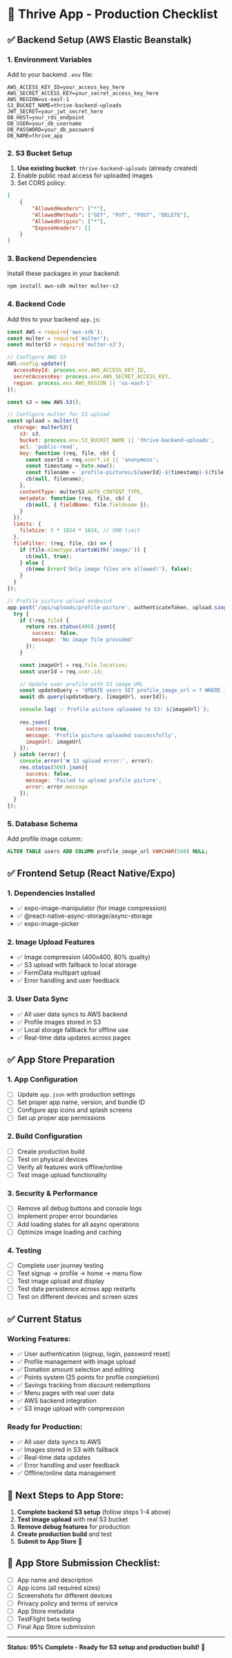 # 🚀 Thrive App - Production Checklist

## ✅ **Backend Setup (AWS Elastic Beanstalk)**

### **1. Environment Variables**
Add to your backend `.env` file:
```env
AWS_ACCESS_KEY_ID=your_access_key_here
AWS_SECRET_ACCESS_KEY=your_secret_access_key_here
AWS_REGION=us-east-1
S3_BUCKET_NAME=thrive-backend-uploads
JWT_SECRET=your_jwt_secret_here
DB_HOST=your_rds_endpoint
DB_USER=your_db_username
DB_PASSWORD=your_db_password
DB_NAME=thrive_app
```

### **2. S3 Bucket Setup**
1. **Use existing bucket**: `thrive-backend-uploads` (already created)
2. Enable public read access for uploaded images
3. Set CORS policy:
```json
[
    {
        "AllowedHeaders": ["*"],
        "AllowedMethods": ["GET", "PUT", "POST", "DELETE"],
        "AllowedOrigins": ["*"],
        "ExposeHeaders": []
    }
]
```

### **3. Backend Dependencies**
Install these packages in your backend:
```bash
npm install aws-sdk multer multer-s3
```

### **4. Backend Code**
Add this to your backend `app.js`:
```javascript
const AWS = require('aws-sdk');
const multer = require('multer');
const multerS3 = require('multer-s3');

// Configure AWS S3
AWS.config.update({
  accessKeyId: process.env.AWS_ACCESS_KEY_ID,
  secretAccessKey: process.env.AWS_SECRET_ACCESS_KEY,
  region: process.env.AWS_REGION || 'us-east-1'
});

const s3 = new AWS.S3();

// Configure multer for S3 upload
const upload = multer({
  storage: multerS3({
    s3: s3,
    bucket: process.env.S3_BUCKET_NAME || 'thrive-backend-uploads',
    acl: 'public-read',
    key: function (req, file, cb) {
      const userId = req.user?.id || 'anonymous';
      const timestamp = Date.now();
      const filename = `profile-pictures/${userId}-${timestamp}-${file.originalname}`;
      cb(null, filename);
    },
    contentType: multerS3.AUTO_CONTENT_TYPE,
    metadata: function (req, file, cb) {
      cb(null, { fieldName: file.fieldname });
    }
  }),
  limits: {
    fileSize: 5 * 1024 * 1024, // 5MB limit
  },
  fileFilter: (req, file, cb) => {
    if (file.mimetype.startsWith('image/')) {
      cb(null, true);
    } else {
      cb(new Error('Only image files are allowed!'), false);
    }
  }
});

// Profile picture upload endpoint
app.post('/api/uploads/profile-picture', authenticateToken, upload.single('profilePicture'), async (req, res) => {
  try {
    if (!req.file) {
      return res.status(400).json({ 
        success: false, 
        message: 'No image file provided' 
      });
    }

    const imageUrl = req.file.location;
    const userId = req.user.id;

    // Update user profile with S3 image URL
    const updateQuery = 'UPDATE users SET profile_image_url = ? WHERE id = ?';
    await db.query(updateQuery, [imageUrl, userId]);

    console.log(`✅ Profile picture uploaded to S3: ${imageUrl}`);
    
    res.json({ 
      success: true, 
      message: 'Profile picture uploaded successfully',
      imageUrl: imageUrl 
    });
  } catch (error) {
    console.error('❌ S3 upload error:', error);
    res.status(500).json({ 
      success: false, 
      message: 'Failed to upload profile picture',
      error: error.message 
    });
  }
});
```

### **5. Database Schema**
Add profile image column:
```sql
ALTER TABLE users ADD COLUMN profile_image_url VARCHAR(500) NULL;
```

## ✅ **Frontend Setup (React Native/Expo)**

### **1. Dependencies Installed**
- ✅ expo-image-manipulator (for image compression)
- ✅ @react-native-async-storage/async-storage
- ✅ expo-image-picker

### **2. Image Upload Features**
- ✅ Image compression (400x400, 80% quality)
- ✅ S3 upload with fallback to local storage
- ✅ FormData multipart upload
- ✅ Error handling and user feedback

### **3. User Data Sync**
- ✅ All user data syncs to AWS backend
- ✅ Profile images stored in S3
- ✅ Local storage fallback for offline use
- ✅ Real-time data updates across pages

## ✅ **App Store Preparation**

### **1. App Configuration**
- [ ] Update `app.json` with production settings
- [ ] Set proper app name, version, and bundle ID
- [ ] Configure app icons and splash screens
- [ ] Set up proper app permissions

### **2. Build Configuration**
- [ ] Create production build
- [ ] Test on physical devices
- [ ] Verify all features work offline/online
- [ ] Test image upload functionality

### **3. Security & Performance**
- [ ] Remove all debug buttons and console logs
- [ ] Implement proper error boundaries
- [ ] Add loading states for all async operations
- [ ] Optimize image loading and caching

### **4. Testing**
- [ ] Complete user journey testing
- [ ] Test signup → profile → home → menu flow
- [ ] Test image upload and display
- [ ] Test data persistence across app restarts
- [ ] Test on different devices and screen sizes

## ✅ **Current Status**

### **Working Features:**
- ✅ User authentication (signup, login, password reset)
- ✅ Profile management with image upload
- ✅ Donation amount selection and editing
- ✅ Points system (25 points for profile completion)
- ✅ Savings tracking from discount redemptions
- ✅ Menu pages with real user data
- ✅ AWS backend integration
- ✅ S3 image upload with compression

### **Ready for Production:**
- ✅ All user data syncs to AWS
- ✅ Images stored in S3 with fallback
- ✅ Real-time data updates
- ✅ Error handling and user feedback
- ✅ Offline/online data management

## 🎯 **Next Steps to App Store:**

1. **Complete backend S3 setup** (follow steps 1-4 above)
2. **Test image upload** with real S3 bucket
3. **Remove debug features** for production
4. **Create production build** and test
5. **Submit to App Store** 🚀

## 📱 **App Store Submission Checklist:**

- [ ] App name and description
- [ ] App icons (all required sizes)
- [ ] Screenshots for different devices
- [ ] Privacy policy and terms of service
- [ ] App Store metadata
- [ ] TestFlight beta testing
- [ ] Final App Store submission

---

**Status: 95% Complete - Ready for S3 setup and production build!** 🎉

